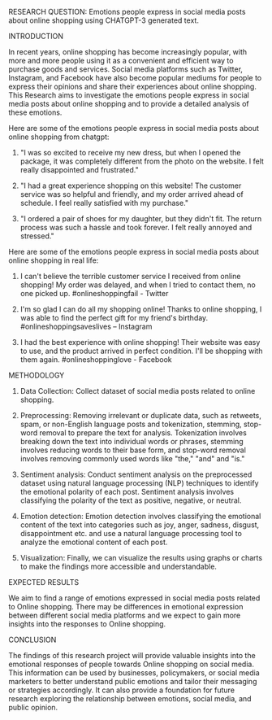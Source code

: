 RESEARCH QUESTION: 
Emotions people express in social media posts about online shopping using CHATGPT-3 generated text. 
 
INTRODUCTION 

In recent years, online shopping has become increasingly popular, with more and more people using it as a convenient and efficient way to purchase goods and services. Social media platforms such as Twitter, Instagram, and Facebook have also become popular mediums for people to express their opinions and share their experiences about online shopping. This Research aims to investigate the emotions people express in social media posts about online shopping and to provide a detailed analysis of these emotions. 

Here are some of the emotions people express in social media posts about online shopping from chatgpt: 

1. "I was so excited to receive my new dress, but when I opened the package, it was completely different from the photo on the website. I felt really disappointed and frustrated."

2. "I had a great experience shopping on this website! The customer service was so helpful and friendly, and my order arrived ahead of schedule. I feel really satisfied with my purchase."

3. "I ordered a pair of shoes for my daughter, but they didn't fit. The return process was such a hassle and took forever. I felt really annoyed and stressed." 

Here are some of the emotions people express in social media posts about online shopping in real life: 

1. I can't believe the terrible customer service I received from online shopping! My order was delayed, and when I tried to contact them, no one picked up. #onlineshoppingfail - Twitter 
 
2. I'm so glad I can do all my shopping online! Thanks to online shopping, I was able to find the perfect gift for my friend's birthday. #onlineshoppingsaveslives – Instagram 
 
3. I had the best experience with online shopping! Their website was easy to use, and the product arrived in perfect condition. I'll be shopping with them again. #onlineshoppinglove - Facebook

METHODOLOGY 

1. Data Collection: Collect dataset of social media posts related to online shopping.

2. Preprocessing: Removing irrelevant or duplicate data, such as retweets, spam, or non-English language posts and tokenization, stemming, stop-word removal to prepare the text for analysis. Tokenization involves breaking down the text into individual words or phrases, stemming involves reducing words to their base form, and stop-word removal involves removing commonly used words like "the," "and" and "is."

3. Sentiment analysis: Conduct sentiment analysis on the preprocessed dataset using natural language processing (NLP) techniques to identify the emotional polarity of each post. Sentiment analysis involves classifying the polarity of the text as positive, negative, or neutral.

4. Emotion detection: Emotion detection involves classifying the emotional content of the text into categories such as joy, anger, sadness, disgust, disappointment etc. and use a natural language processing tool to analyze the emotional content of each post.

5. Visualization: Finally, we can visualize the results using graphs or charts to make the findings more accessible and understandable.

EXPECTED RESULTS 

We aim to find a range of emotions expressed in social media posts related to Online shopping. There may be differences in emotional expression between different social media platforms and we expect to gain more insights into the responses to Online shopping. 

CONCLUSION

The findings of this research project will provide valuable insights into the emotional responses of people towards Online shopping on social media. This information can be used by businesses, policymakers, or social media marketers to better understand public emotions and tailor their messaging or strategies accordingly. It can also provide a foundation for future research exploring the relationship between emotions, social media, and public opinion.
